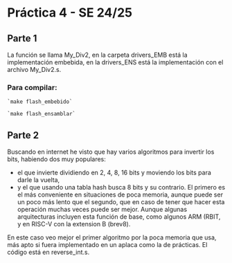 # Práctica 4 - SE 24/25

## Parte 1

La función se llama My_Div2, en la carpeta drivers_EMB está la implementación embebida, en la drivers_ENS está la
implementación con el archivo My_Div2.s.

### Para compilar:

```
`make flash_embebido`
```

```
`make flash_ensamblar`
```

## Parte 2

Buscando en internet he visto que hay varios algoritmos para invertir los bits, habiendo dos muy populares:

- el que invierte dividiendo en 2, 4, 8, 16 bits y moviendo los bits para darle la vuelta,
- y el que usando una tabla hash busca 8 bits y su contrario.
  El primero es el más conveniente en situaciones de poca memoria, aunque puede ser un poco más lento que el segundo,
  que en caso de tener que hacer esta operación muchas veces puede ser mejor. Aunque algunas arquitecturas incluyen esta
  función de base, como algunos ARM (RBIT, y en RISC-V con la extension B (brev8).

En este caso veo mejor el primer algoritmo por la poca memoria que usa, más apto si fuera implementado en un aplaca
como la de prácticas. El código está en reverse_int.s.
